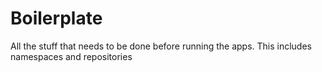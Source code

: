 # Boilerplate

All the stuff that needs to be done before running the apps. This includes namespaces and repositories

